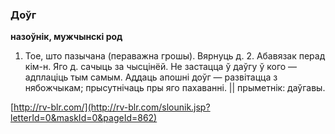 ### Доўг
**назоўнік, мужчынскі род**

1. Тое, што пазычана (пераважна грошы). Вярнуць д. 2. Абавязак перад кім-н. Яго д. сачыць за чысцінёй. Не застацца ў даўгу ў кого — адплаціць тым самым. Аддаць апошні доўг — развітацца з нябожчыкам; прысутнічаць пры яго пахаванні. || прыметнік: даўгавы.

<a rel="author">[http://rv-blr.com/](http://rv-blr.com/slounik.jsp?letterId=0&maskId=0&pageId=862)</a>
